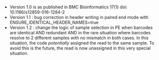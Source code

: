 * Version 1.0 is as published in BMC Bioinformatics 17(1) doi: 10.1186/s12859-016-1284-2
* Version 1.1 : bug correction in header writing in paired end mode with ENSURE_IDENTICAL_HEADER_NAMES=true
* Version 1.2 : change the logic of sample selection in PE when barcodes are identical AND redundant AND in the
rare situation where barcodes resolve to 2 different samples with no mismatch in both cases. In this situation, 
the code *potentially* assigned the read to the same sample. To avoid this is the future, the read is now
unassigned in this very special situation. 